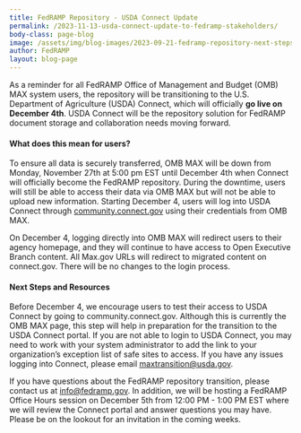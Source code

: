 ```yaml
---
title: FedRAMP Repository - USDA Connect Update
permalink: /2023-11-13-usda-connect-update-to-fedramp-stakeholders/
body-class: page-blog
image: /assets/img/blog-images/2023-09-21-fedramp-repository-next-steps.png
author: FedRAMP
layout: blog-page
---
```

As a reminder for all FedRAMP Office of Management and Budget (OMB) MAX system users, the repository will be transitioning to the U.S. Department of Agriculture (USDA) Connect, which will officially <b>go live on December 4th</b>. USDA Connect will be the repository solution for FedRAMP document storage and collaboration needs moving forward.

<h4>What does this mean for users?</h4>
To ensure all data is securely transferred, OMB MAX will be down from Monday, November 27th at 5:00 pm EST until December 4th when Connect will officially become the FedRAMP repository. During the downtime, users will still be able to access their data via OMB MAX but will not be able to upload new information. Starting December 4, users will log into USDA Connect through <a href="https://community.connect.gov/" target="_blank" rel="noopener noreferrer">community.connect.gov</a> using their credentials from OMB MAX. 

On December 4, logging directly into OMB MAX will redirect users to their agency homepage, and they will continue to have access to Open Executive Branch content. All Max.gov URLs will redirect to migrated content on connect.gov. There will be no changes to the login process.

<h4>Next Steps and Resources</h4>
Before December 4, we encourage users to test their access to USDA Connect by going to community.connect.gov. Although this is currently the OMB MAX page, this step will help in preparation for the transition to the USDA Connect portal. If you are not able to login to USDA Connect, you may need to work with your system administrator to add the link to your organization’s exception list of safe sites to access. If you have any issues logging into Connect, please email <a href="mailto:maxtransition@usda.gov" target="_blank" rel="noopener noreferrer">maxtransition@usda.gov</a>.

If you have questions about the FedRAMP repository transition, please contact us at <a href="mailto:info@fedramp.gov" target="_blank" rel="noopener noreferrer">info@fedramp.gov</a>. In addition, we will be hosting a FedRAMP Office Hours session on December 5th from 12:00 PM - 1:00 PM EST where we will review the Connect portal and answer questions you may have. Please be on the lookout for an invitation in the coming weeks. 

